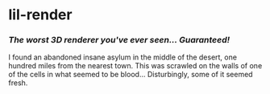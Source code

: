# lil-render
### *The worst 3D renderer you've ever seen... Guaranteed!*

I found an abandoned insane asylum in the middle of the desert, one hundred miles from the nearest town. This was scrawled on the walls of one of the cells in what seemed to be blood... Disturbingly, some of it seemed fresh.
